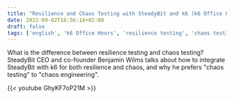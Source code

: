 ```yaml
---
title: "Resilience and Chaos Testing with SteadyBit and k6 (k6 Office Hours #61)"
date: 2022-09-02T16:56:14+02:00
draft: false
tags: ['english', 'k6 Office Hours', 'resilience testing', 'chaos testing', 'load testing', 'live', 'video', 'k6.io']
---
```

What is the difference between resilience testing and chaos testing? SteadyBit CEO and co-founder Benjamin Wilms talks about how to integrate SteadyBit with k6 for both resilience and chaos, and why he prefers "chaos testing" to "chaos engineering".

{{< youtube GhyKF7oP21M >}}